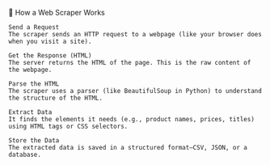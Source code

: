🔧 How a Web Scraper Works

    Send a Request
    The scraper sends an HTTP request to a webpage (like your browser does when you visit a site).

    Get the Response (HTML)
    The server returns the HTML of the page. This is the raw content of the webpage.

    Parse the HTML
    The scraper uses a parser (like BeautifulSoup in Python) to understand the structure of the HTML.

    Extract Data
    It finds the elements it needs (e.g., product names, prices, titles) using HTML tags or CSS selectors.

    Store the Data
    The extracted data is saved in a structured format—CSV, JSON, or a database.